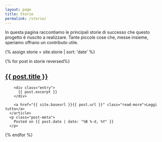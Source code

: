 ```yaml
---
layout: page
title: Storie
permalink: /storie/
---
```


In questa pagina raccontiamo le principali storie di successo che questo progetto è riuscito a realizzare. Tante piccole cose che, messe insieme, speriamo offrano un contributo utile.

{% assign storie = site.storie | sort: 'date' %}

<div class="posts">
  {% for post in storie reversed%}
      <article class="post">
        <h1><a href="{{ site.baseurl }}{{ post.url }}">{{ post.title }}</a></h1>

        <div class="entry">
          {{ post.excerpt }}
        </div>

        <a href="{{ site.baseurl }}{{ post.url }}" class="read-more">Leggi tutto</a>
      </article>
      <p class="post-meta">
        Posted on {{ post.date | date: "%B %-d, %Y" }}
      </p>
  {% endfor %}
</div>
